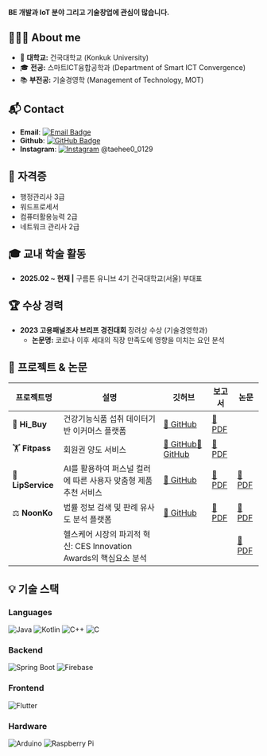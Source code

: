 #### BE 개발과 IoT 분야 그리고 기술창업에 관심이 많습니다. 

## 👩🏻‍💻 About me 
- 🏫 **대학교:** 건국대학교 (Konkuk University)  
- 🎓 **전공:** 스마트ICT융합공학과 (Department of Smart ICT Convergence)  
- 📚 **부전공:** 기술경영학 (Management of Technology, MOT)  

## 📬 Contact
- **Email**: [![Email Badge](https://img.shields.io/badge/-kroad0129@naver.com-c14438?style=flat&logo=Gmail&logoColor=white)](mailto:kroad0129@naver.com)
- **Github**: [![GitHub Badge](https://img.shields.io/badge/-kroad0129-000000?style=flat&logo=GitHub&logoColor=white)](https://github.com/kroad0129)
- **Instagram**: [![Instagram](https://img.shields.io/badge/Instagram-E4405F?style=flat-square&logo=instagram&logoColor=white)](https://www.instagram.com/taehee0_0129/) @taehee0_0129

<!-- ## 🏆 교내 조직 활동
- **제7대 스마트ICT융합공학과 학생회 'COM-ON' 재정사무국원 (2023)
- **제8대 스마트ICT융합공학과 학생회 'QUEUE' 기획집행국원 (2024)
- **제8대 KU융합과학기술원 학생회 '에이트' 감사소위원 (2024) -->

## 📜 자격증
- 행정관리사 3급
- 워드프로세서
- 컴퓨터활용능력 2급
- 네트워크 관리사 2급

## 🎓 교내 학술 활동
- **2025.02 ~ 현재  |**  구름톤 유니브 4기 건국대학교(서울) 부대표
    
## 🏆 수상 경력
- **2023 고용패널조사 브리프 경진대회** 장려상 수상 (기술경영학과) 
  - **논문명:** 코로나 이후 세대의 직장 만족도에 영향을 미치는 요인 분석

## 📃 프로젝트 & 논문

| 프로젝트명 | 설명 | 깃허브 | 보고서 | 논문 |
|------------|------|--------|-------|-------|
| 💊 **Hi_Buy** | 건강기능식품 섭취 데이터기반 이커머스 플랫폼 | [🔗 GitHub](https://github.com/kroad0129/Hi_Buy) | [🔗 PDF](https://drive.google.com/file/d/1mj3pa3l0ZLi2JtsvjApWENonAHUMkJw8/view?usp=sharing) | |
| 🏋️ **Fitpass** | 회원권 양도 서비스 | [🔗 GitHub](https://github.com/kroad0129/fitpass)[🔗 GitHub](https://github.com/kroad0129/FitPASS.) | [🔗 PDF](https://drive.google.com/file/d/1hvyuP48FZpvEu2LEdQj6cfpGpH-Fm1fs/view?usp=sharing) | |
| 💄 **LipService** | AI를 활용하여 퍼스널 컬러에 따른 사용자 맞춤형 제품 추천 서비스 | [🔗 GitHub](https://github.com/kroad0129/lipservice) | [🔗 PDF](https://drive.google.com/file/d/1mKYCahIGwqR_K4gZppTjKudkG1t0thay/view?usp=drive_link) | [🔗 PDF](https://drive.google.com/file/d/1v3F8U3QipYXcZJI3fjsKR6ccu_6ovPxy/view?usp=drive_link) |
| ⚖️ **NoonKo** | 법률 정보 검색 및 판례 유사도 분석 플랫폼 | [🔗 GitHub](https://github.com/kroad0129/noonko) | [🔗 PDF](https://drive.google.com/file/d/1fob5QRn9vgcNixoHTByyTvBq1PI0QcLs/view?usp=drive_link) | [🔗 PDF](https://drive.google.com/file/d/1rgsw9NkbiUMw4mRant7kjX4OhxL8ZDOt/view?usp=drive_link) |
| | 헬스케어 시장의 파괴적 혁신: CES Innovation Awards의 핵심요소 분석 | | | [🔗 PDF](https://drive.google.com/file/d/1Zjf1DV6M6OANiJJIRVzrTYrecFluwgBa/view?usp=drive_link) |

## 💡 기술 스택

### Languages
![Java](https://img.shields.io/badge/Java-007396?style=flat&logo=Java&logoColor=white)
![Kotlin](https://img.shields.io/badge/Kotlin-0095D5?style=flat&logo=Kotlin&logoColor=white)
![C++](https://img.shields.io/badge/C++-00599C?style=flat&logo=C%2B%2B&logoColor=white)
![C](https://img.shields.io/badge/C-A8B9CC?style=flat&logo=C&logoColor=white)


### Backend
![Spring Boot](https://img.shields.io/badge/Spring%20Boot-6DB33F?style=flat&logo=Spring-Boot&logoColor=white)
![Firebase](https://img.shields.io/badge/Firebase-FFCA28?style=flat&logo=Firebase&logoColor=white)

### Frontend
![Flutter](https://img.shields.io/badge/Flutter-02569B?style=flat&logo=Flutter&logoColor=white)

### Hardware
![Arduino](https://img.shields.io/badge/Arduino-00979D?style=flat&logo=Arduino&logoColor=white)
![Raspberry Pi](https://img.shields.io/badge/Raspberry%20Pi-A22846?style=flat&logo=Raspberry-Pi&logoColor=white)




